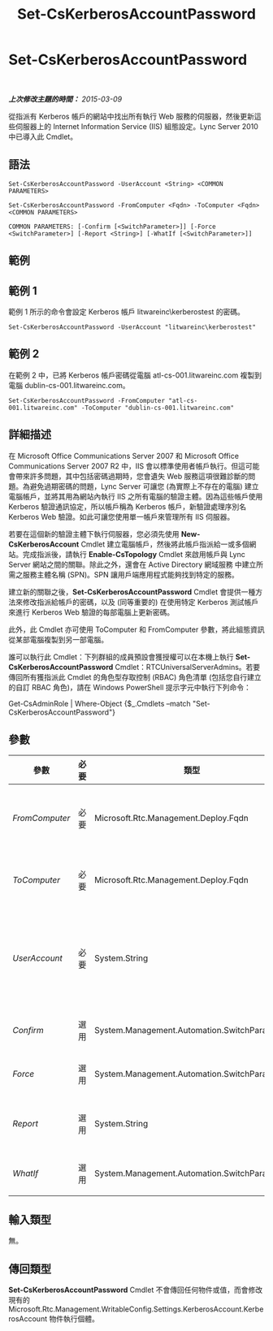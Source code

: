 ﻿---
title: Set-CsKerberosAccountPassword
TOCTitle: Set-CsKerberosAccountPassword
ms:assetid: 837292b9-3c08-4c3c-a49d-3f9492518ddd
ms:mtpsurl: https://technet.microsoft.com/zh-tw/library/Gg398659(v=OCS.15)
ms:contentKeyID: 49291515
ms.date: 08/10/2015
mtps_version: v=OCS.15
ms.translationtype: HT
---

# Set-CsKerberosAccountPassword

 

_**上次修改主題的時間：** 2015-03-09_

從指派有 Kerberos 帳戶的網站中找出所有執行 Web 服務的伺服器，然後更新這些伺服器上的 Internet Information Service (IIS) 組態設定。Lync Server 2010 中已導入此 Cmdlet。

## 語法

    Set-CsKerberosAccountPassword -UserAccount <String> <COMMON PARAMETERS>

    Set-CsKerberosAccountPassword -FromComputer <Fqdn> -ToComputer <Fqdn> <COMMON PARAMETERS>

    COMMON PARAMETERS: [-Confirm [<SwitchParameter>]] [-Force <SwitchParameter>] [-Report <String>] [-WhatIf [<SwitchParameter>]]

## 範例

## 範例 1

範例 1 所示的命令會設定 Kerberos 帳戶 litwareinc\\kerberostest 的密碼。

    Set-CsKerberosAccountPassword -UserAccount "litwareinc\kerberostest"

## 範例 2

在範例 2 中，已將 Kerberos 帳戶密碼從電腦 atl-cs-001.litwareinc.com 複製到電腦 dublin-cs-001.litwareinc.com。

    Set-CsKerberosAccountPassword -FromComputer "atl-cs-001.litwareinc.com" -ToComputer "dublin-cs-001.litwareinc.com"

## 詳細描述

在 Microsoft Office Communications Server 2007 和 Microsoft Office Communications Server 2007 R2 中，IIS 會以標準使用者帳戶執行。但這可能會帶來許多問題，其中包括密碼過期時，您會遺失 Web 服務這項很難診斷的問題。為避免過期密碼的問題，Lync Server 可讓您 (為實際上不存在的電腦) 建立電腦帳戶，並將其用為網站內執行 IIS 之所有電腦的驗證主體。因為這些帳戶使用 Kerberos 驗證通訊協定，所以帳戶稱為 Kerberos 帳戶，新驗證處理序別名 Kerberos Web 驗證。如此可讓您使用單一帳戶來管理所有 IIS 伺服器。

若要在這個新的驗證主體下執行伺服器，您必須先使用 **New-CsKerberosAccount** Cmdlet 建立電腦帳戶，然後將此帳戶指派給一或多個網站。完成指派後，請執行 **Enable-CsTopology** Cmdlet 來啟用帳戶與 Lync Server 網站之間的關聯。除此之外，還會在 Active Directory 網域服務 中建立所需之服務主體名稱 (SPN)。SPN 讓用戶端應用程式能夠找到特定的服務。

建立新的關聯之後，**Set-CsKerberosAccountPassword** Cmdlet 會提供一種方法來修改指派給帳戶的密碼，以及 (同等重要的) 在使用特定 Kerberos 測試帳戶來進行 Kerberos Web 驗證的每部電腦上更新密碼。

此外，此 Cmdlet 亦可使用 ToComputer 和 FromComputer 參數，將此組態資訊從某部電腦複製到另一部電腦。

誰可以執行此 Cmdlet：下列群組的成員預設會獲授權可以在本機上執行 **Set-CsKerberosAccountPassword** Cmdlet：RTCUniversalServerAdmins。若要傳回所有獲指派此 Cmdlet 的角色型存取控制 (RBAC) 角色清單 (包括您自行建立的自訂 RBAC 角色)，請在 Windows PowerShell 提示字元中執行下列命令：

Get-CsAdminRole | Where-Object {$\_.Cmdlets –match "Set-CsKerberosAccountPassword"}

## 參數


<table>
<colgroup>
<col style="width: 25%" />
<col style="width: 25%" />
<col style="width: 25%" />
<col style="width: 25%" />
</colgroup>
<thead>
<tr class="header">
<th>參數</th>
<th>必要</th>
<th>類型</th>
<th>說明</th>
</tr>
</thead>
<tbody>
<tr class="odd">
<td><p><em>FromComputer</em></p></td>
<td><p>必要</p></td>
<td><p>Microsoft.Rtc.Management.Deploy.Fqdn</p></td>
<td><p>要將 Kerberos 帳戶密碼複製到另一部電腦之電腦的完整網域名稱 (FQDN)。如果您使用 UserAccount 參數，則無法使用此參數。</p></td>
</tr>
<tr class="even">
<td><p><em>ToComputer</em></p></td>
<td><p>必要</p></td>
<td><p>Microsoft.Rtc.Management.Deploy.Fqdn</p></td>
<td><p>要在其中複製 Kerberos 帳戶密碼的電腦 FQDN。如果您使用 UserAccount 參數，則無法使用此參數。</p></td>
</tr>
<tr class="odd">
<td><p><em>UserAccount</em></p></td>
<td><p>必要</p></td>
<td><p>System.String</p></td>
<td><p>應變更密碼之帳戶的帳戶名稱。此帳戶名稱必須使用「網域名稱\使用者名稱」的格式；例如：-UserAccount &quot;litwareinc\kerberostest&quot;。</p>
<p>請注意，除了名稱 UserAccount，此帳戶實際上是電腦帳戶，不是使用者帳戶。</p></td>
</tr>
<tr class="even">
<td><p><em>Confirm</em></p></td>
<td><p>選用</p></td>
<td><p>System.Management.Automation.SwitchParameter</p></td>
<td><p>在執行命令前先提示確認。</p></td>
</tr>
<tr class="odd">
<td><p><em>Force</em></p></td>
<td><p>選用</p></td>
<td><p>System.Management.Automation.SwitchParameter</p></td>
<td><p>隱藏顯示當執行命令時可能發生的任何非嚴重錯誤訊息。</p></td>
</tr>
<tr class="even">
<td><p><em>Report</em></p></td>
<td><p>選用</p></td>
<td><p>System.String</p></td>
<td><p>可讓您指定在 Cmdlet 執行時所建立記錄檔的檔案路徑。例如：-Report &quot;C:\Logs\SetKerberosPassword.html&quot;。</p></td>
</tr>
<tr class="odd">
<td><p><em>WhatIf</em></p></td>
<td><p>選用</p></td>
<td><p>System.Management.Automation.SwitchParameter</p></td>
<td><p>說明執行命令時若不實際執行命令的後果。</p></td>
</tr>
</tbody>
</table>


## 輸入類型

無。

## 傳回類型

**Set-CsKerberosAccountPassword** Cmdlet 不會傳回任何物件或值，而會修改現有的 Microsoft.Rtc.Management.WritableConfig.Settings.KerberosAccount.KerberosAccount 物件執行個體。

